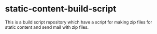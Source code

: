 # static-content-build-script
This is a build script repository which have a script for making zip files for static content and send mail with zip files.
